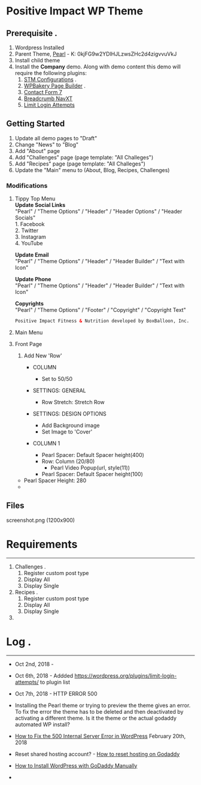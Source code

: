 # Positive Impact WP Theme

## Prerequisite . 
1. Wordpress Installed  
2. Parent Theme, [Pearl](https://themeforest.net/item/pearl-true-multiniche-wordpress-theme/20432158) - K: 0kjFG9w2YDlHJLzwsZHc2d4zigvvuVkJ  
1. Install child theme  
3. Install the **Company** demo. Along with demo content this demo will require the following plugins:  
   1. [STM Configurations](https://stylemixthemes.com/) . 
   1. [WPBakery Page Builder](http://wpbakery.com/) . 
   1. [Contact Form 7](https://wordpress.org/plugins/contact-form-7/)
   1. [Breadcrumb NavXT](https://wordpress.org/plugins/breadcrumb-navxt/)
   1. [Limit Login Attempts](https://wordpress.org/plugins/limit-login-attempts/)
   

## Getting Started  
1. Update all demo pages to "Draft"  
1. Change "News" to "Blog"
1. Add "About" page  
1. Add "Challenges" page (page template: "All Challeges")  
1. Add "Recipes" page (page template: "All Challeges") 
1. Update the "Main" menu to (About, Blog, Recipes, Challenges)

### Modifications  
1. Tippy Top Menu  
   **Update Social Links**  
   "Pearl" / "Theme Options" / "Header" / "Header Options" / "Header Socials"    
       1. Facebook  
       2. Twitter  
       3. Instagram  
       4. YouTube  
   
   **Update Email**  
   "Pearl" / "Theme Options" / "Header" / "Header Builder" / "Text with Icon"   
   
   **Update Phone**  
   "Pearl" / "Theme Options" / "Header" / "Header Builder" / "Text with Icon"  
   
   **Copyrights**  
   "Pearl" / "Theme Options" / "Footer" / "Copyright" / "Copyright Text"  
   
   ```html  
   Positive Impact Fitness & Nutrition developed by BoxBalloon, Inc.
   ```
   
1. Main Menu  

1. Front Page 
   1. Add New 'Row'  
      * COLUMN  
         - Set to 50/50  
         
      * SETTINGS: GENERAL  
         - Row Stretch: Stretch Row  
         
      * SETTINGS: DESIGN OPTIONS  
         - Add Background image  
         - Set Image to 'Cover'  
         
      * COLUMN 1  
         - Pearl Spacer: Default Spacer height(400)  
         - Row: Column (20/80)  
            - Pearl Video Popup(url, style(11))  
         - Pearl Spacer: Default Spacer height(100)    
      
   * Pearl Spacer Height: 280  
   * 

## Files

screenshot.png (1200x900)

# Requirements  
---

1. Challenges . 
   1. Register custom post type
   1. Display All  
   1. Display Single
2. Recipes . 
   1. Register custom post type
   1. Display All  
   1. Display Single
3. 

# Log .   
---  
* Oct 2nd, 2018 - 

* Oct 6th, 2018 - Addded https://wordpress.org/plugins/limit-login-attempts/ to plugin list 

* Oct 7th, 2018 - HTTP ERROR 500  
* Installing the Pearl theme or trying to preview the theme gives an error. To fix the error the theme has to be deleted and then deactivated by activating a different theme. Is it the theme or the actual godaddy automated WP install?    
* [How to Fix the 500 Internal Server Error in WordPress](https://www.wpbeginner.com/wp-tutorials/how-to-fix-the-internal-server-error-in-wordpress/) February 20th, 2018  
* Reset shared hosting account? - [How to reset hosting on Godaddy](https://youtu.be/iVb2KBkP8kY)  
* [How to Install WordPress with GoDaddy Manually](https://youtu.be/GDoyygPx0Bk)  
* 
